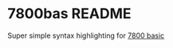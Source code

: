 # 7800bas README

Super simple syntax highlighting for [7800 basic](https://www.randomterrain.com/7800basic.html)
